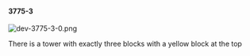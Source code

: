 #### 3775-3
![dev-3775-3-0.png](https://github.com/lil-lab/nlvr/raw/master/nlvr/dev/images/0/dev-3775-3-0.png "dev-3775-3-0.png")

There is a tower with exactly three blocks with a yellow block at the top